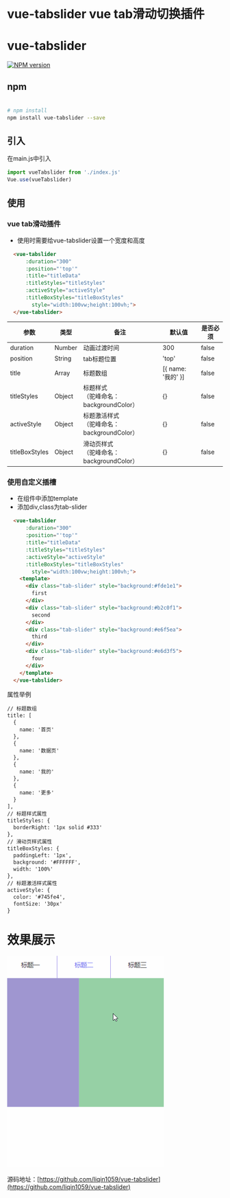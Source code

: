 # vue-tabslider vue tab滑动切换插件

# vue-tabslider
[![NPM version](https://img.shields.io/npm/v/vue-tabslider.svg)](https://www.npmjs.com/package/vue-tabslider)


## npm

``` bash

# npm install
npm install vue-tabslider --save

```
## 引入

在main.js中引入

```js
import vueTabslider from './index.js'
Vue.use(vueTabslider)
```

## 使用

###  vue tab滑动插件

- 使用时需要给vue-tabslider设置一个宽度和高度

``` html
  <vue-tabslider
      :duration="300"
      :position="'top'"
      :title="titleData"
      :titleStyles="titleStyles"
      :activeStyle="activeStyle"
      :titleBoxStyles="titleBoxStyles"
        style="width:100vw;height:100vh;">
  </vue-tabslider>
```

| 参数 | 类型 | 备注 | 默认值 | 是否必须
|  ------ | ------ | ------ | ------ | ------ |
| duration | Number | 动画过渡时间 | 300 | false |
| position | String | tab标题位置 | 'top' | false |
| title | Array | 标题数组 | [{ name: '我的' }] | false |
| titleStyles | Object | 标题样式<br>（驼峰命名：backgroundColor） | {} | false |
| activeStyle | Object | 标题激活样式<br>（驼峰命名：backgroundColor） | {} | false |
| titleBoxStyles | Object | 滑动页样式<br>（驼峰命名：backgroundColor） | {} | false |

###  使用自定义插槽

- 在组件中添加template
- 添加div,class为tab-slider

``` html
  <vue-tabslider
      :duration="300"
      :position="'top'"
      :title="titleData"
      :titleStyles="titleStyles"
      :activeStyle="activeStyle"
      :titleBoxStyles="titleBoxStyles"
        style="width:100vw;height:100vh;">
    <template>
      <div class="tab-slider" style="background:#fde1e1">
        first
      </div>
      <div class="tab-slider" style="background:#b2c0f1">
        second
      </div>
      <div class="tab-slider" style="background:#e6f5ea">
        third
      </div>
      <div class="tab-slider" style="background:#e6d3f5">
        four
      </div>
    </template>
  </vue-tabslider>
```

属性举例

```
// 标题数组
title: [
  {
    name: '首页'
  },
  {
    name: '数据页'
  },
  {
    name: '我的'
  },
  {
    name: '更多'
  }
],
// 标题样式属性
titleStyles: {
  borderRight: '1px solid #333'
},
// 滑动页样式属性
titleBoxStyles: {
  paddingLeft: '1px',
  background: '#FFFFFF',
  width: '100%'
},
// 标题激活样式属性
activeStyle: {
  color: '#745fe4',
  fontSize: '30px'
}
```

# 效果展示

![avatar](/src/assets/rollmsgfgif.gif)


源码地址：[https://github.com/liqin1059/vue-tabslider](https://github.com/liqin1059/vue-tabslider)

